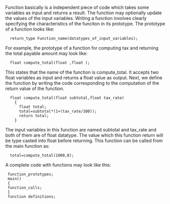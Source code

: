 Function basically is a independent piece of code which takes some variables as input and returns a result. The function may optionally update the values of the input variables. Writing a function involves clearly specifying the characteristics of the funciton in its prototype. The prototype of a function looks like:  


      return_type Function_name(datatypes_of_input_variables);


For example, the prototype of a function for computing tax and returning the total payable amount may look like:


      float compute_total(float ,float );


This states that the name of the function is compute_total. It accepts two float variables as input and returns a float value as output. Next, we define the function by writing the code corresponding to the computation of the return value of the function.


      float compute_total(float subtotal,float tax_rate)
        {
          float total;
          total=subtotal*(1+(tax_rate/100));
          return total;
        }
	

The input variables in this function are named subtotal and tax_rate and both of them are of float datatype. The value which this function return will be type casted into float before returning. This function can be called from the main function as:


      total=compute_total(1000,8);


A complete code with functions may look like this:


     function_prototypes;
     main()
     {
     function_calls;
     }
     function definitions;


